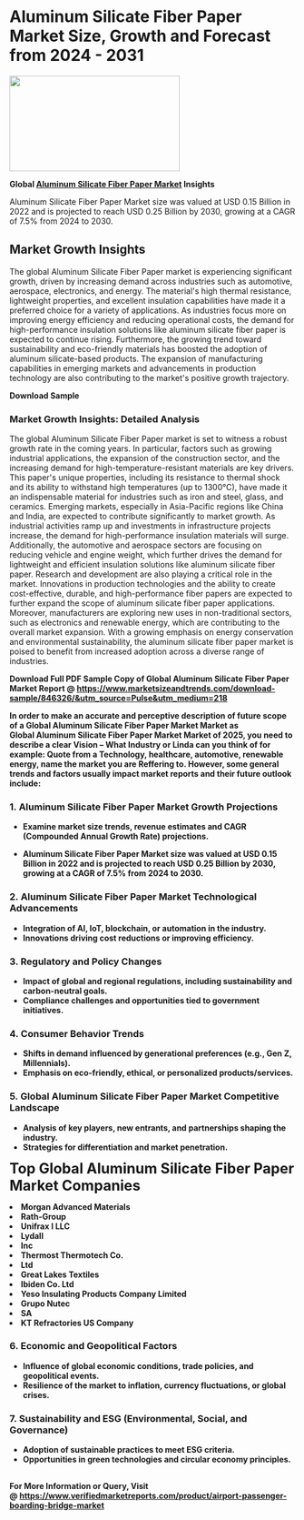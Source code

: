 <H1>Aluminum Silicate Fiber Paper Market Size, Growth and Forecast from 2024 - 2031</H1><img class="aligncenter size-medium wp-image-584254" src="https://thirdeyenews.in/wp-content/uploads/2024/09/Global-Market-Research-300x168.jpeg" alt="" width="300" height="168" /><p><strong>Global&nbsp;<a href="https://www.marketsizeandtrends.com/download-sample/846326/&amp;utm_source=Pulse&amp;utm_medium=218">Aluminum Silicate Fiber Paper Market</a> Insights</strong></p><p>Aluminum Silicate Fiber Paper Market size was valued at USD 0.15 Billion in 2022 and is projected to reach USD 0.25 Billion by 2030, growing at a CAGR of 7.5% from 2024 to 2030.</p><p><h2>Market Growth Insights</h2> The global Aluminum Silicate Fiber Paper market is experiencing significant growth, driven by increasing demand across industries such as automotive, aerospace, electronics, and energy. The material's high thermal resistance, lightweight properties, and excellent insulation capabilities have made it a preferred choice for a variety of applications. As industries focus more on improving energy efficiency and reducing operational costs, the demand for high-performance insulation solutions like aluminum silicate fiber paper is expected to continue rising. Furthermore, the growing trend toward sustainability and eco-friendly materials has boosted the adoption of aluminum silicate-based products. The expansion of manufacturing capabilities in emerging markets and advancements in production technology are also contributing to the market's positive growth trajectory. <p><strong>Download Sample</strong></p> <h3>Market Growth Insights: Detailed Analysis</h3> The global Aluminum Silicate Fiber Paper market is set to witness a robust growth rate in the coming years. In particular, factors such as growing industrial applications, the expansion of the construction sector, and the increasing demand for high-temperature-resistant materials are key drivers. This paper's unique properties, including its resistance to thermal shock and its ability to withstand high temperatures (up to 1300°C), have made it an indispensable material for industries such as iron and steel, glass, and ceramics. Emerging markets, especially in Asia-Pacific regions like China and India, are expected to contribute significantly to market growth. As industrial activities ramp up and investments in infrastructure projects increase, the demand for high-performance insulation materials will surge. Additionally, the automotive and aerospace sectors are focusing on reducing vehicle and engine weight, which further drives the demand for lightweight and efficient insulation solutions like aluminum silicate fiber paper. Research and development are also playing a critical role in the market. Innovations in production technologies and the ability to create cost-effective, durable, and high-performance fiber papers are expected to further expand the scope of aluminum silicate fiber paper applications. Moreover, manufacturers are exploring new uses in non-traditional sectors, such as electronics and renewable energy, which are contributing to the overall market expansion. With a growing emphasis on energy conservation and environmental sustainability, the aluminum silicate fiber paper market is poised to benefit from increased adoption across a diverse range of industries. <p><strong></p><p><span class=""><strong>Download Full PDF Sample Copy of Global Aluminum Silicate Fiber Paper Market Report</strong> @ <a href="https://www.marketsizeandtrends.com/download-sample/846326/&amp;utm_source=Pulse&amp;utm_medium=218" target="_blank">https://www.marketsizeandtrends.com/download-sample/846326/&amp;utm_source=Pulse&amp;utm_medium=218</a></span></p><p>In order to make an accurate and perceptive description of future scope of a Global&nbsp;Aluminum Silicate Fiber Paper Market Market as Global&nbsp;Aluminum Silicate Fiber Paper Market Market of 2025, you need to describe a clear Vision &ndash; What Industry or Linda can you think of for example: Quote from a Technology, healthcare, automotive, renewable energy, name the market you are Reffering to. However, some general trends and factors usually impact market reports and their future outlook include:</p><h3>1.&nbsp;<strong>Aluminum Silicate Fiber Paper Market Growth Projections</strong></h3><ul><li>Examine market size trends, revenue estimates and CAGR (Compounded Annual Growth Rate) projections.</li><li><p>Aluminum Silicate Fiber Paper Market size was valued at USD 0.15 Billion in 2022 and is projected to reach USD 0.25 Billion by 2030, growing at a CAGR of 7.5% from 2024 to 2030.</p></li></ul><h3>2.&nbsp;<strong>Aluminum Silicate Fiber Paper Market Technological Advancements</strong></h3><ul><li>Integration of AI, IoT, blockchain, or automation in the industry.</li><li>Innovations driving cost reductions or improving efficiency.</li></ul><h3>3.&nbsp;<strong>Regulatory and Policy Changes</strong></h3><ul><li>Impact of global and regional regulations, including sustainability and carbon-neutral goals.</li><li>Compliance challenges and opportunities tied to government initiatives.</li></ul><h3>4.&nbsp;<strong>Consumer Behavior Trends</strong></h3><ul><li>Shifts in demand influenced by generational preferences (e.g., Gen Z, Millennials).</li><li>Emphasis on eco-friendly, ethical, or personalized products/services.</li></ul><h3>5.&nbsp;<strong>Global Aluminum Silicate Fiber Paper Market Competitive Landscape</strong></h3><ul><li>Analysis of key players, new entrants, and partnerships shaping the industry.</li><li>Strategies for differentiation and market penetration.</li></ul><p data-pm-slice="1 1 []"><span style="color: inherit; font-family: inherit; font-size: 25px;">Top Global Aluminum Silicate Fiber Paper Market Companies</span></p><div class="" data-test-id=""><p><li>Morgan Advanced Materials</li><li> Rath-Group</li><li> Unifrax I LLC</li><li> Lydall</li><li> Inc</li><li> Thermost Thermotech Co.</li><li> Ltd</li><li> Great Lakes Textiles</li><li> Ibiden Co. Ltd</li><li> Yeso Insulating Products Company Limited</li><li> Grupo Nutec</li><li> SA</li><li> KT Refractories US Company</li></p></div><h3>6.&nbsp;<strong>Economic and Geopolitical Factors</strong></h3><ul><li>Influence of global economic conditions, trade policies, and geopolitical events.</li><li>Resilience of the market to inflation, currency fluctuations, or global crises.</li></ul><h3>7.&nbsp;<strong>Sustainability and ESG (Environmental, Social, and Governance)</strong></h3><ul><li>Adoption of sustainable practices to meet ESG criteria.</li><li>Opportunities in green technologies and circular economy principles.</li></ul><h2><strong style="font-size: 14px;">For More Information or Query, Visit @&nbsp;</strong><a style="background-color: #ffffff; font-size: 14px;" href="https://www.marketsizeandtrends.com/report/aluminum-silicate-fiber-paper-market/" target="_blank">https://www.verifiedmarketreports.com/product/airport-passenger-boarding-bridge-market</a></h2>
